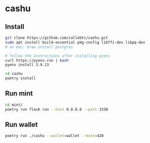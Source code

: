 # cashu

## Install

```bash
git clone https://github.com/callebtc/cashu.git
sudo apt install build-essential pkg-config libffi-dev libpq-dev
# on mac: brew install postgres

# follow the instructions after installing pyenv
curl https://pyenv.run | bash
pyenv install 3.9.13

cd cashu
poetry install
```

## Run mint
```bash
cd mint/
poetry run flask run --host 0.0.0.0 --port 3338
```
## Run wallet

```bash
poetry run ./cashu --wallet=wallet --mint=420
```